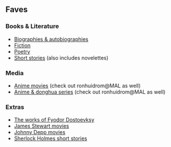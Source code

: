 ## Faves

### Books & Literature

- [Biographies & autobiographies](Books/biographies.csv)
- [Fiction](Literature/fiction-books.csv)
- [Poetry](Literature/poetry.csv)
- [Short stories](Literature/short-stories.csv) (also includes novelettes)

### Media

- [Anime movies](Media/anime-movies.csv) (check out ronhuidrom@MAL as well)
- [Anime & donghua series](Media/anime-tv-series.csv) (check out ronhuidrom@MAL as well)

### Extras

- [The works of Fyodor Dostoevksy](Extras/Dostoevsky-works.csv)
- [James Stewart movies](Extras/Stewart-movies.csv)
- [Johnny Depp movies](Extras/Depp-movies.csv)
- [Sherlock Holmes short stories](Extras/Sherlock-Holmes-short-stories.csv)

